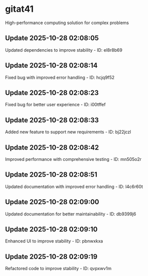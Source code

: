 # gitat41
High-performance computing solution for complex problems

## Update 2025-10-28 02:08:05
Updated dependencies to improve stability - ID: el8r8b69


## Update 2025-10-28 02:08:14
Fixed bug with improved error handling - ID: hcjq9f52


## Update 2025-10-28 02:08:23
Fixed bug for better user experience - ID: i00tffef


## Update 2025-10-28 02:08:33
Added new feature to support new requirements - ID: bj22jczl


## Update 2025-10-28 02:08:42
Improved performance with comprehensive testing - ID: mn505o2r


## Update 2025-10-28 02:08:51
Updated documentation with improved error handling - ID: l4c6r60t


## Update 2025-10-28 02:09:00
Updated documentation for better maintainability - ID: db9399j6


## Update 2025-10-28 02:09:10
Enhanced UI to improve stability - ID: pbnwxkxa


## Update 2025-10-28 02:09:19
Refactored code to improve stability - ID: qvpxwv1m

